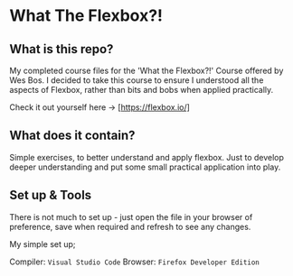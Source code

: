 # What The Flexbox?!

## What is this repo?

My completed course files for the 'What the Flexbox?!' Course offered by Wes Bos. I decided to take this course to ensure I understood all the aspects of Flexbox, rather than bits and bobs when applied practically. 

Check it out yourself here -> [https://flexbox.io/] 

## What does it contain? 

Simple exercises, to better understand and apply flexbox. Just to develop deeper understanding and put some small practical application into play.

## Set up & Tools

There is not much to set up - just open the file in your browser of preference, save when required and refresh to see any changes. 

My simple set up; 

Compiler: `Visual Studio Code`
Browser: `Firefox Developer Edition` 
